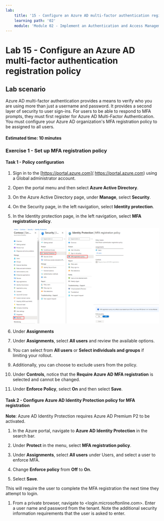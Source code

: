 ```yaml
---
lab:
    title: '15 - Configure an Azure AD multi-factor authentication registration policy'
    learning path: '02'
    module: 'Module 02 - Implement an Authentication and Access Management Solution'
---
```


# Lab 15 - Configure an Azure AD multi-factor authentication registration policy

## Lab scenario

Azure AD multi-factor authentication provides a means to verify who you are using more than just a username and password. It provides a second layer of security to user sign-ins. For users to be able to respond to MFA prompts, they must first register for Azure AD Multi-Factor Authentication. You must configure your Azure AD organization's MFA registration policy to be assigned to all users.

#### Estimated time: 10 minutes

### Exercise 1 - Set up MFA registration policy

#### Task 1 - Policy configuration

1. Sign in to the [https://portal.azure.com]( https://portal.azure.com) using a Global administrator account.

2. Open the portal menu and then select **Azure Active Directory**.

3. On the Azure Active Directory page, under **Manage**, select **Security**.

4. On the Security page, in the left navigation, select **Identity protection**.

5. In the Identity protection page, in the left navigation, select **MFA registration policy**.

    ![Screen image displaying the MFA registration policy page with browsing path highlighted](./media/lp2-mod4-browse-to-mfa-registration-policy.png)

6. Under **Assignments**

7. Under **Assignments**, select **All users** and review the available options.

8. You can select from **All users** or **Select individuals and groups** if limiting your rollout.

9. Additionally, you can choose to exclude users from the policy.

10. Under **Controls**, notice that the **Require Azure AD MFA registration** is selected and cannot be changed.

11. Under **Enforce Policy**, select **On** and then select **Save**.

#### Task 2 - Configure Azure AD Identity Protection policy for MFA registration

**Note**: Azure AD Identity Protection requires Azure AD Premium P2 to be activated. 

1. In the Azure portal, navigate to **Azure AD Identity Protection** in the search bar.

1. Under **Protect** in the menu, select **MFA registration policy**.

1. Under **Assignments**, select **All users** under Users, and select a user to enforce MFA.

1. Change **Enforce policy** from **Off** to **On**.

1. Select **Save**.

This will require the user to complete the MFA registration the next time they attempt to login.

1. From a private browser, navigate to <login.microsoftonline.com>. Enter a user name and password from the tenant.  Note the additional security information requirements that the user is asked to enter.
